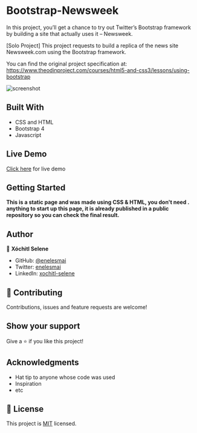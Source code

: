 # Bootstrap-Newsweek
In this project, you’ll get a chance to try out Twitter’s Bootstrap framework by building a site that actually uses it – Newsweek.

[Solo Project]
This project requests to build a replica of the news site Newsweek.com using the Bootstrap framework.

You can find the original project specification at: https://www.theodinproject.com/courses/html5-and-css3/lessons/using-bootstrap


![screenshot](https://user-images.githubusercontent.com/5160907/74760115-8f5ee680-523f-11ea-98af-1655555759b6.png)

## Built With

- CSS and HTML
- Bootstrap 4
- Javascript

## Live Demo

[Click here](https://raw.githack.com/enelesmai/Bootstrap-Newsweek/feature/index.html) for live demo


## Getting Started

**This is a static page and was made using  CSS & HTML, you don't need .**
**anything to start up this page, it is already published in a public repository so you can check the final result.**


## Author

👤 **Xóchitl Selene**

- GitHub: [@enelesmai](https://github.com/enelesmai)
- Twitter: [enelesmai](https://twitter.com/enelesmai)
- LinkedIn: [xochitl-selene](https://www.linkedin.com/in/xochitlselene/)


## 🤝 Contributing

Contributions, issues and feature requests are welcome!


## Show your support

Give a ⭐️ if you like this project!

## Acknowledgments

* Hat tip to anyone whose code was used
* Inspiration
* etc


## 📝 License

This project is [MIT](lic.url) licensed.